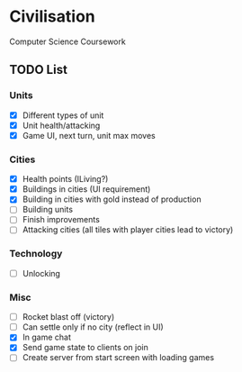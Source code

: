 # Civilisation

Computer Science Coursework

## TODO List

### Units
- [x] Different types of unit
- [x] Unit health/attacking
- [x] Game UI, next turn, unit max moves

### Cities
- [x] Health points (ILiving?)
- [x] Buildings in cities (UI requirement)
- [x] Building in cities with gold instead of production
- [ ] Building units
- [ ] Finish improvements
- [ ] Attacking cities (all tiles with player cities lead to victory)

### Technology
- [ ] Unlocking

### Misc
- [ ] Rocket blast off (victory)
- [ ] Can settle only if no city (reflect in UI)
- [x] In game chat
- [x] Send game state to clients on join
- [ ] Create server from start screen with loading games

